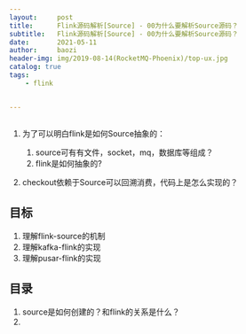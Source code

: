 ```yaml
---
layout:     post
title:      Flink源码解析[Source] - 00为什么要解析Source源码？
subtitle:   Flink源码解析[Source] - 00为什么要解析Source源码？
date:       2021-05-11
author:     baozi
header-img: img/2019-08-14(RocketMQ-Phoenix)/top-ux.jpg
catalog: true 						
tags:								
    - flink


---
```




## 





1. 为了可以明白flink是如何Source抽象的：
   1. source可有有文件，socket，mq，数据库等组成？
   2. flink是如何抽象的?

2. checkout依赖于Source可以回溯消费，代码上是怎么实现的？



## 目标



1. 理解flink-source的机制
2. 理解kafka-flink的实现
3. 理解pusar-flink的实现



## 目录



1. source是如何创建的？和flink的关系是什么？
2. 